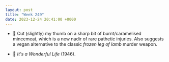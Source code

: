 ```yaml
---
layout: post
title: "Week 249"
date: 2023-12-24 20:41:00 +0000
---
```


- 🎄 Cut (slightly) my thumb on a sharp bit of burnt/caramelised mincemeat, which is a new nadir of rare pathetic injuries.
  Also suggests a vegan alternative to the classic _frozen leg of lamb_ murder weapon.

- 🎦 <cite>It's a Wonderful Life</cite> (1946).

